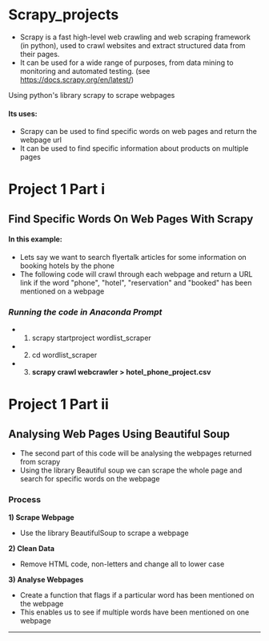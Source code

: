 # Scrapy_projects
- Scrapy is a fast high-level web crawling and web scraping framework (in python), used to crawl websites and extract structured data from their pages.  
- It can be used for a wide range of purposes, from data mining to monitoring and automated testing. (see https://docs.scrapy.org/en/latest/)

Using python's library scrapy to scrape webpages
#### __Its uses:__
- Scrapy can be used to find specific words on web pages and return the webpage url
- It can be used to find specific information about products on multiple pages

# Project 1 Part i
## __Find Specific Words On Web Pages With Scrapy__

#### __In this example:__
- Lets say we want to search flyertalk articles for some information on booking hotels by the phone 
- The following code will crawl through each webpage and return a URL link if the word "phone", "hotel", "reservation" and "booked" has been mentioned on a webpage

### _Running the code in Anaconda Prompt_
- 1) scrapy startproject wordlist_scraper
- 2) cd wordlist_scraper
- 3) __scrapy crawl webcrawler > hotel_phone_project.csv__

# Project 1 Part ii
## __Analysing Web Pages Using Beautiful Soup__

- The second part of this code will be analysing the webpages returned from scrapy
- Using the library Beautiful soup we can scrape the whole page and search for specific words on the webpage

### __Process__
__1) Scrape Webpage__
- Use the library BeautifulSoup to scrape a webpage

__2) Clean Data__
- Remove HTML code, non-letters and change all to lower case

__3) Analyse Webpages__
- Create a function that flags if a particular word has been mentioned on the webpage 
- This enables us to see if multiple words have been mentioned on one webpage
___
